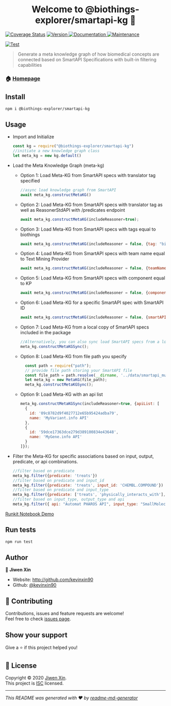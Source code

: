 <h1 align="center">Welcome to @biothings-explorer/smartapi-kg 👋</h1>

<p>
  
  <a href='https://coveralls.io/github/biothings/smartapi-kg.js'><img src='https://coveralls.io/repos/github/biothings/smartapi-kg.js/badge.svg' alt='Coverage Status' /></a>
  <a href="https://www.npmjs.com/package/@biothings-explorer/smartapi-kg" target="_blank">
    <img alt="Version" src="https://img.shields.io/npm/v/@biothings-explorer/smartapi-kg.svg">
  </a>
  <a href="https://github.com/biothings/smartapi-kg.js#readme" target="_blank">
    <img alt="Documentation" src="https://img.shields.io/badge/documentation-yes-brightgreen.svg" />
  </a>
  <a href="https://github.com/biothings/smartapi-kg.js/graphs/commit-activity" target="_blank">
    <img alt="Maintenance" src="https://img.shields.io/badge/Maintained%3F-yes-green.svg" />
  </a>
</p>

[![Test](https://github.com/biothings/smartapi-kg.js/actions/workflows/test.yml/badge.svg)](https://github.com/biothings/smartapi-kg.js/actions/workflows/test.yml)
> Generate a meta knowledge graph of how biomedical concepts are connected based on SmartAPI Specifications with built-in filtering capabilities

### 🏠 [Homepage](https://github.com/biothings/smartapi-kg.js#readme)

## Install

```sh
npm i @biothings-explorer/smartapi-kg
```

## Usage

- Import and Initialize

    ```javascript
    const kg = require("@biothings-explorer/smartapi-kg")
    //initiate a new knowledge graph class
    let meta_kg = new kg.default()
    ```

- Load the Meta Knowledge Graph (meta-kg)

  - Option 1: Load Meta-KG from SmartAPI specs with translator tag specified

    ```javascript
    //async load knowledge graph from SmartAPI
    await meta_kg.constructMetaKG()
    ```

  - Option 2: Load Meta-KG from SmartAPI specs with translator tag as well as ReasonerStdAPI with /predicates endpoint

    ```javascript
    await meta_kg.constructMetaKG(includeReasoner=true);
    ```
  
  - Option 3: Load Meta-KG from SmartAPI specs with tags equal to biothings

    ```javascript
    await meta_kg.constructMetaKG(includeReasoner = false, {tag: "biothings"});
    ```

  - Option 4: Load Meta-KG from SmartAPI specs with team name equal to Text Mining Provider

    ```javascript
    await meta_kg.constructMetaKG(includeReasoner = false, {teamName: "Text Mining Provider"});
    ```

  - Option 5: Load Meta-KG from SmartAPI specs with component equal to KP

    ```javascript
    await meta_kg.constructMetaKG(includeReasoner = false, {component: "KP"});
    ```

  - Option 6: Load Meta-KG for a specific SmartAPI spec with SmartAPI ID

    ```javascript
    await meta_kg.constructMetaKG(includeReasoner = false, {smartAPIID: "5076f09382b38d56a77e376416b634ca"});
    ```

  - Option 7: Load Meta-KG from a local copy of SmartAPI specs included in the package

    ```javascript
    //Alternatively, you can also sync load SmartAPI specs from a local copy within the package
    meta_kg.constructMetaKGSync();
    ```

  - Option 8: Load Meta-KG from file path you specify

    ```javascript
      const path = require("path");
      // provide file path storing your SmartAPI file
      const file_path = path.resolve(__dirname, '../data/smartapi_multiomics_kp_query.json');
      let meta_kg = new MetaKG(file_path);
      meta_kg.constructMetaKGSync();
    ```
  
  - Option 9: Load Meta-KG with an api list
    ```javascript
    meta_kg.constructMetaKGSync(includeReasoner=true, {apiList: [
      {
        id: '09c8782d9f4027712e65b95424adba79',
        name: 'MyVariant.info API'
      },
      {
        id: '59dce17363dce279d389100834e43648',
        name: 'MyGene.info API'
      }
    ]});
    ```



- Filter the Meta-KG for specific associations based on input, output, predicate, or api combinations.

    ```javascript
    //filter based on predicate
    meta_kg.filter({predicate: 'treats'})
    //filter based on predicate and input_id
    meta_kg.filter({predicate: 'treats', input_id: 'CHEMBL.COMPOUND'})
    //filter based on predicate and input_type
    meta_kg.filter({predicate: ['treats', 'physically_interacts_with'], input_type: 'SmallMolecule'})
    //filter based on input_type, output_type and api
    meta_kg.filter({ api: "Automat PHAROS API", input_type: "SmallMolecule", output_type: "Gene" });

    ```

[Runkit Notebook Demo](https://runkit.com/kevinxin90/smartapi-kg-demo)

## Run tests

```sh
npm run test
```

## Author

👤 **Jiwen Xin**

* Website: http://github.com/kevinxin90
* Github: [@kevinxin90](https://github.com/kevinxin90)

## 🤝 Contributing

Contributions, issues and feature requests are welcome!<br />Feel free to check [issues page](https://github.com/biothings/smartapi-kg.js/issues).

## Show your support

Give a ⭐️ if this project helped you!

## 📝 License

Copyright © 2020 [Jiwen Xin](https://github.com/kevinxin90).<br />
This project is [ISC](https://github.com/biothings/smartapi-kg.js/blob/main/LICENSE) licensed.

***
_This README was generated with ❤️ by [readme-md-generator](https://github.com/kefranabg/readme-md-generator)_